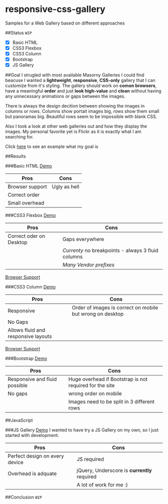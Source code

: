 # responsive-css-gallery
Samples for a Web Gallery based on different approaches

##Status
`WIP`

- [x] Basic HTML
- [x] CSS3 Flexbox
- [x] CSS3 Column
- [x] Bootstrap
- [x] JS Gallery

##Goal
I strugled with most available Masorny Galleries I could find beacuse I wanted a **lightweight**, **responsive**, **CSS-only** gallery that I can customize from it's styling.
The gallery should work on **comon browsers**, have a meaningful **order** and just **look high-value** and **clean** without having any unnecessary animations or gaps between the images.

There is always the design decition between showing the images in columns or rows. Columns show portait images big, rows show them small but panoramas big. Beautiful rows seem to be impossible with blank CSS.

Also I took a look at other web galleries out and how they display the images. My personal favorite yet is Flickr as it is exactly what I am searching for.


Click [here](https://github.com/xremix/Responsive-Css-Gallery/blob/master/Ascii%20Demonstration.txt) to see an example what my goal is


##Results

###Basic HTML
[Demo](https://rawgit.com/xremix/Responsive-Css-Gallery/master/Basic%20HTML.html)


| Pros | Cons |
| ------------- | ----------- |
| Browser support|Ugly as hell|
| Correct order|       |
| Small overhead|       |


###CSS3 Flexbox
[Demo](https://rawgit.com/xremix/Responsive-Css-Gallery/master/CSS3%20Flexbox.html)


| Pros | Cons |
| ------------- | ----------- |
| Correct oder on Desktop|Gaps everywhere|
| | *Currenty* no breakpoints - always 3 fluid columns|
|  | *Many Vendor prefixes* |

[Browser Support](http://caniuse.com/#search=flexbox)

###CSS3 Column
[Demo](https://rawgit.com/xremix/Responsive-Css-Gallery/master/CSS3%20Column.html)

| Pros | Cons |
| ------------- | ----------- |
| Responsive|Order of images is correct on mobile but wrong on desktop|
| No Gaps|       |
| Allows fluid and responsive layouts|       |



[Browser Support](http://caniuse.com/#feat=multicolumn)

###Bootstrap
[Demo](https://rawgit.com/xremix/Responsive-Css-Gallery/master/Bootstrap%20Basic.html)

| Pros | Cons |
| ------------- | ----------- |
| Responsive and fluid possible|Huge overhead if Bootstrap is not required for the site|
| No gaps | wrong order on mobile|
|  | Images need to be split in 3 different rows |


##JavaScript

###JS Gallery
[Demo](https://rawgit.com/xremix/Responsive-Css-Gallery/master/JS%20Gallery.html)
I wanted to have try a JS Gallery on my own, so I just started with development.

| Pros | Cons |
| ------------- | ----------- |
| Perfect design on every device | JS required |
| Overhead is adquate | jQuery, Underscore is **currently** required |
|  | A lot of work for me :) |

##Conclusion
`WIP`